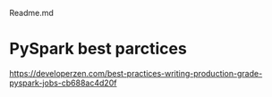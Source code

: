 Readme.md

PySpark best parctices
======================
https://developerzen.com/best-practices-writing-production-grade-pyspark-jobs-cb688ac4d20f

